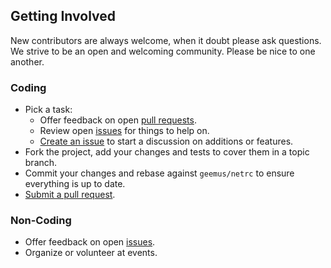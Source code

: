 ## Getting Involved

New contributors are always welcome, when it doubt please ask questions. We strive to be an open and welcoming community. Please be nice to one another.

### Coding

* Pick a task:
  * Offer feedback on open [pull requests](https://github.com/geemus/netrc/pulls).
  * Review open [issues](https://github.com/geemus/netrc/issues) for things to help on.
  * [Create an issue](https://github.com/geemus/netrc/issues/new) to start a discussion on additions or features.
* Fork the project, add your changes and tests to cover them in a topic branch.
* Commit your changes and rebase against `geemus/netrc` to ensure everything is up to date.
* [Submit a pull request](https://github.com/geemus/netrc/compare/).

### Non-Coding

* Offer feedback on open [issues](https://github.com/geemus/netrc/issues).
* Organize or volunteer at events.
